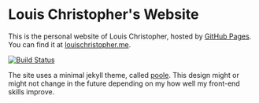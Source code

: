 # Louis Christopher's Website

This is the personal website of Louis Christopher, hosted by [GitHub Pages](http://pages.github.com). You can find it at [louischristopher.me](http://louischristopher.me).

[![Build Status](https://travis-ci.org/louis9171/louis9171.github.io.svg?branch=master)](https://travis-ci.org/louis9171/louis9171.github.io)

The site uses a minimal jekyll theme, called [poole](https://github.com/poole/poole). This design might or might not change in the future depending on my how well my front-end skills improve.